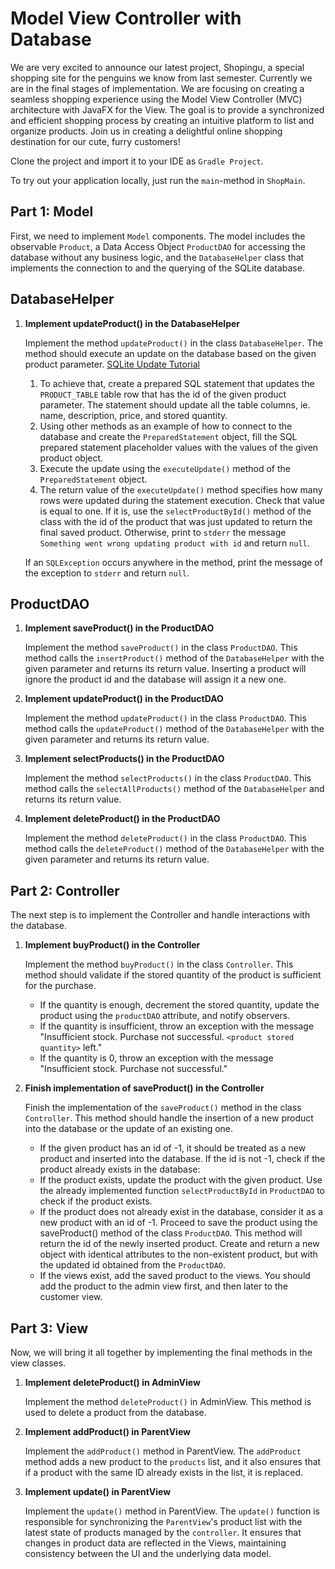 # Model View Controller with Database

We are very excited to announce our latest project, Shopingu, a special shopping site for the penguins we know from last semester. Currently we are in the final stages of implementation. We are focusing on creating a seamless shopping experience using the Model View Controller (MVC) architecture with JavaFX for the View. The goal is to provide a synchronized and efficient shopping process by creating an intuitive platform to list and organize products. Join us in creating a delightful online shopping destination for our cute, furry customers!

Clone the project and import it to your IDE as `Gradle Project`.

To try out your application locally, just run the `main`-method in `ShopMain`.

## Part 1: Model

First, we need to implement `Model` components. The model includes the observable `Product`, a Data Access Object `ProductDAO` for accessing the database without any business logic, and the `DatabaseHelper` class that implements the connection to and the querying of the SQLite database.

## DatabaseHelper

1. **Implement updateProduct() in the DatabaseHelper**

    Implement the method `updateProduct()` in the class `DatabaseHelper`. The method should execute an update on the database based on the given product parameter. [SQLite Update Tutorial](https://www.sqlitetutorial.net/sqlite-update/)

    1. To achieve that, create a prepared SQL statement that updates the `PRODUCT_TABLE` table row that has the id of the given product parameter. The statement should update all the table columns, ie. name, description, price, and stored quantity.
    2. Using other methods as an example of how to connect to the database and create the `PreparedStatement` object, fill the SQL prepared statement placeholder values with the values of the given product object.
    3. Execute the update using the `executeUpdate()` method of the `PreparedStatement` object.
    4. The return value of the `executeUpdate()` method specifies how many rows were updated during the statement execution. Check that value is equal to one. If it is, use the `selectProductById()` method of the class with the id of the product that was just updated to return the final saved product. Otherwise, print to `stderr` the message `Something went wrong updating product with id` and return `null`.

    If an `SQLException` occurs anywhere in the method, print the message of the exception to `stderr` and return `null`.

## ProductDAO

1. **Implement saveProduct() in the ProductDAO**

    Implement the method `saveProduct()` in the class `ProductDAO`. This method calls the `insertProduct()` method of the `DatabaseHelper` with the given parameter and returns its return value. Inserting a product will ignore the product id and the database will assign it a new one.

2. **Implement updateProduct() in the ProductDAO** 

    Implement the method `updateProduct()` in the class `ProductDAO`. This method calls the `updateProduct()` method of the `DatabaseHelper` with the given parameter and returns its return value.

3. **Implement selectProducts() in the ProductDAO** 

    Implement the method `selectProducts()` in the class `ProductDAO`. This method calls the `selectAllProducts()` method of the `DatabaseHelper` and returns its return value.

4. **Implement deleteProduct() in the ProductDAO** 

    Implement the method `deleteProduct()` in the class `ProductDAO`. This method calls the `deleteProduct()` method of the `DatabaseHelper` with the given parameter and returns its return value.

## Part 2: Controller

The next step is to implement the Controller and handle interactions with the database.

1. **Implement buyProduct() in the Controller**

    Implement the method `buyProduct()` in the class `Controller`. This method should validate if the stored quantity of the product is sufficient for the purchase.

    - If the quantity is enough, decrement the stored quantity, update the product using the `productDAO` attribute, and notify observers.
    - If the quantity is insufficient, throw an exception with the message "Insufficient stock. Purchase not successful. `<product stored quantity>` left."
    - If the quantity is 0, throw an exception with the message "Insufficient stock. Purchase not successful."

2. **Finish implementation of saveProduct() in the Controller** 
    
    Finish the implementation of the `saveProduct()` method in the class `Controller`. This method should handle the insertion of a new product into the database or the update of an existing one.

    - If the given product has an id of -1, it should be treated as a new product and inserted into the database. If the id is not -1, check if the product already exists in the database:
    - If the product exists, update the product with the given product. Use the already implemented function `selectProductById` in `ProductDAO` to check if the product exists.
    - If the product does not already exist in the database, consider it as a new product with an id of -1. Proceed to save the product using the saveProduct() method of the class `ProductDAO`. This method will return the id of the newly inserted product. Create and return a new object with identical attributes to the non-existent product, but with the updated id obtained from the `ProductDAO`.
    - If the views exist, add the saved product to the views. You should add the product to the admin view first, and then later to the customer view.

## Part 3: View

Now, we will bring it all together by implementing the final methods in the view classes.

1. **Implement deleteProduct() in AdminView** 
    
    Implement the method `deleteProduct()` in AdminView. This method is used to delete a product from the database.

2. **Implement addProduct() in ParentView** 

    Implement the `addProduct()` method in ParentView. The `addProduct` method adds a new product to the `products` list, and it also ensures that if a product with the same ID already exists in the list, it is replaced.

3. **Implement update() in ParentView** 

    Implement the `update()` method in ParentView. The `update()` function is responsible for synchronizing the `ParentView`'s product list with the latest state of products managed by the `controller`. It ensures that changes in product data are reflected in the Views, maintaining consistency between the UI and the underlying data model.